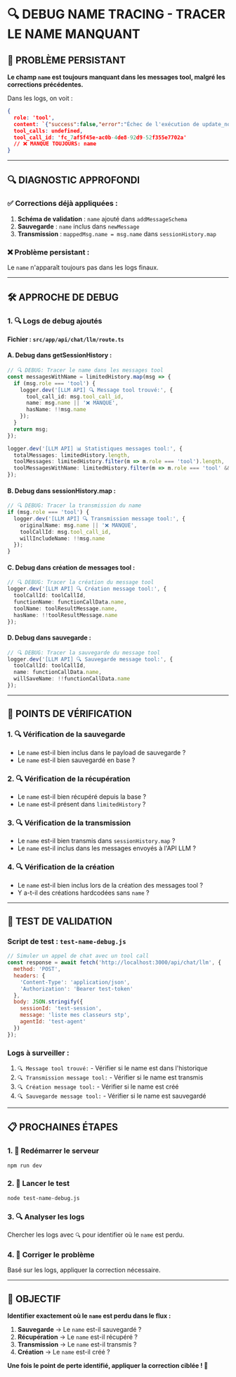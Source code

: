 # 🔍 DEBUG NAME TRACING - TRACER LE NAME MANQUANT

## 🚨 **PROBLÈME PERSISTANT**

**Le champ `name` est toujours manquant dans les messages tool, malgré les corrections précédentes.**

Dans les logs, on voit :
```json
{
  role: 'tool',
  content: `{"success":false,"error":"Échec de l'exécution de update_note: Note non trouvé"}`,
  tool_calls: undefined,
  tool_call_id: 'fc_7af5f45e-ac0b-4de8-92d9-52f355e7702a'
  // ❌ MANQUE TOUJOURS: name
}
```

---

## 🔍 **DIAGNOSTIC APPROFONDI**

### **✅ Corrections déjà appliquées :**
1. **Schéma de validation** : `name` ajouté dans `addMessageSchema`
2. **Sauvegarde** : `name` inclus dans `newMessage`
3. **Transmission** : `mappedMsg.name = msg.name` dans `sessionHistory.map`

### **❌ Problème persistant :**
Le `name` n'apparaît toujours pas dans les logs finaux.

---

## 🛠️ **APPROCHE DE DEBUG**

### **1. 🔍 Logs de debug ajoutés**

**Fichier : `src/app/api/chat/llm/route.ts`**

#### **A. Debug dans getSessionHistory :**
```typescript
// 🔍 DEBUG: Tracer le name dans les messages tool
const messagesWithName = limitedHistory.map(msg => {
  if (msg.role === 'tool') {
    logger.dev('[LLM API] 🔍 Message tool trouvé:', {
      tool_call_id: msg.tool_call_id,
      name: msg.name || '❌ MANQUE',
      hasName: !!msg.name
    });
  }
  return msg;
});

logger.dev('[LLM API] 📊 Statistiques messages tool:', {
  totalMessages: limitedHistory.length,
  toolMessages: limitedHistory.filter(m => m.role === 'tool').length,
  toolMessagesWithName: limitedHistory.filter(m => m.role === 'tool' && m.name).length
});
```

#### **B. Debug dans sessionHistory.map :**
```typescript
// 🔍 DEBUG: Tracer la transmission du name
if (msg.role === 'tool') {
  logger.dev('[LLM API] 🔍 Transmission message tool:', {
    originalName: msg.name || '❌ MANQUE',
    toolCallId: msg.tool_call_id,
    willIncludeName: !!msg.name
  });
}
```

#### **C. Debug dans création de messages tool :**
```typescript
// 🔍 DEBUG: Tracer la création du message tool
logger.dev('[LLM API] 🔍 Création message tool:', {
  toolCallId: toolCallId,
  functionName: functionCallData.name,
  toolName: toolResultMessage.name,
  hasName: !!toolResultMessage.name
});
```

#### **D. Debug dans sauvegarde :**
```typescript
// 🔍 DEBUG: Tracer la sauvegarde du message tool
logger.dev('[LLM API] 🔍 Sauvegarde message tool:', {
  toolCallId: toolCallId,
  name: functionCallData.name,
  willSaveName: !!functionCallData.name
});
```

---

## 🎯 **POINTS DE VÉRIFICATION**

### **1. 🔍 Vérification de la sauvegarde**
- Le `name` est-il bien inclus dans le payload de sauvegarde ?
- Le `name` est-il bien sauvegardé en base ?

### **2. 🔍 Vérification de la récupération**
- Le `name` est-il bien récupéré depuis la base ?
- Le `name` est-il présent dans `limitedHistory` ?

### **3. 🔍 Vérification de la transmission**
- Le `name` est-il bien transmis dans `sessionHistory.map` ?
- Le `name` est-il inclus dans les messages envoyés à l'API LLM ?

### **4. 🔍 Vérification de la création**
- Le `name` est-il bien inclus lors de la création des messages tool ?
- Y a-t-il des créations hardcodées sans `name` ?

---

## 🧪 **TEST DE VALIDATION**

### **Script de test : `test-name-debug.js`**
```javascript
// Simuler un appel de chat avec un tool call
const response = await fetch('http://localhost:3000/api/chat/llm', {
  method: 'POST',
  headers: {
    'Content-Type': 'application/json',
    'Authorization': 'Bearer test-token'
  },
  body: JSON.stringify({
    sessionId: 'test-session',
    message: 'liste mes classeurs stp',
    agentId: 'test-agent'
  })
});
```

### **Logs à surveiller :**
1. `🔍 Message tool trouvé:` - Vérifier si le name est dans l'historique
2. `🔍 Transmission message tool:` - Vérifier si le name est transmis
3. `🔍 Création message tool:` - Vérifier si le name est créé
4. `🔍 Sauvegarde message tool:` - Vérifier si le name est sauvegardé

---

## 📋 **PROCHAINES ÉTAPES**

### **1. 🔄 Redémarrer le serveur**
```bash
npm run dev
```

### **2. 🧪 Lancer le test**
```bash
node test-name-debug.js
```

### **3. 🔍 Analyser les logs**
Chercher les logs avec `🔍` pour identifier où le `name` est perdu.

### **4. 🔧 Corriger le problème**
Basé sur les logs, appliquer la correction nécessaire.

---

## 🏁 **OBJECTIF**

**Identifier exactement où le `name` est perdu dans le flux :**

1. **Sauvegarde** → Le `name` est-il sauvegardé ?
2. **Récupération** → Le `name` est-il récupéré ?
3. **Transmission** → Le `name` est-il transmis ?
4. **Création** → Le `name` est-il créé ?

**Une fois le point de perte identifié, appliquer la correction ciblée ! 🎯** 